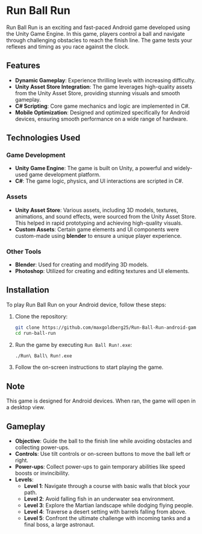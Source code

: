 # Run Ball Run

Run Ball Run is an exciting and fast-paced Android game developed using the Unity Game Engine. In this game, players control a ball and navigate through challenging obstacles to reach the finish line. The game tests your reflexes and timing as you race against the clock.

## Features

- **Dynamic Gameplay**: Experience thrilling levels with increasing difficulty.
- **Unity Asset Store Integration**: The game leverages high-quality assets from the Unity Asset Store, providing stunning visuals and smooth gameplay.
- **C# Scripting**: Core game mechanics and logic are implemented in C#.
- **Mobile Optimization**: Designed and optimized specifically for Android devices, ensuring smooth performance on a wide range of hardware.

## Technologies Used

### Game Development
- **Unity Game Engine**: The game is built on Unity, a powerful and widely-used game development platform.
- **C#**: The game logic, physics, and UI interactions are scripted in C#.

### Assets
- **Unity Asset Store**: Various assets, including 3D models, textures, animations, and sound effects, were sourced from the Unity Asset Store. This helped in rapid prototyping and achieving high-quality visuals.
- **Custom Assets**: Certain game elements and UI components were custom-made using **blender** to ensure a unique player experience.

### Other Tools
- **Blender**: Used for creating and modifying 3D models.
- **Photoshop**: Utilized for creating and editing textures and UI elements.

## Installation

To play Run Ball Run on your Android device, follow these steps:

1. Clone the repository:
    ```bash
    git clone https://github.com/maxgoldberg25/Run-Ball-Run-android-game.git
    cd run-ball-run
    ```

2. Run the game by executing `Run Ball Run!.exe`:
    ```bash
    ./Run\ Ball\ Run!.exe
    ```

3. Follow the on-screen instructions to start playing the game.

## Note

This game is designed for Android devices. When ran, the game will open in a desktop view.
## Gameplay

- **Objective**: Guide the ball to the finish line while avoiding obstacles and collecting power-ups.
- **Controls**: Use tilt controls or on-screen buttons to move the ball left or right.
- **Power-ups**: Collect power-ups to gain temporary abilities like speed boosts or invincibility.
- **Levels**:
  - **Level 1**: Navigate through a course with basic walls that block your path.
  - **Level 2**: Avoid falling fish in an underwater sea environment.
  - **Level 3**: Explore the Martian landscape while dodging flying people.
  - **Level 4**: Traverse a desert setting with barrels falling from above.
  - **Level 5**: Confront the ultimate challenge with incoming tanks and a final boss, a large astronaut.
